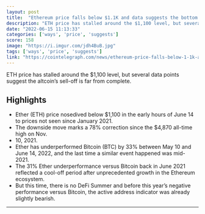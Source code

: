 ```yaml
---
layout: post
title:  "Ethereum price falls below $1.1K and data suggests the bottom is still a ways away"
description: "ETH price has stalled around the $1,100 level, but several data points suggest the altcoin’s sell-off is far from complete."
date: "2022-06-15 11:13:33"
categories: ['ways', 'price', 'suggests']
score: 158
image: "https://i.imgur.com/jdh4BuB.jpg"
tags: ['ways', 'price', 'suggests']
link: "https://cointelegraph.com/news/ethereum-price-falls-below-1-1k-and-data-suggests-the-bottom-is-still-a-ways-away"
---
```


ETH price has stalled around the $1,100 level, but several data points suggest the altcoin’s sell-off is far from complete.

## Highlights

- Ether (ETH) price nosedived below $1,100 in the early hours of June 14 to prices not seen since January 2021.
- The downside move marks a 78% correction since the $4,870 all-time high on Nov.
- 10, 2021.
- Ether has underperformed Bitcoin (BTC) by 33% between May 10 and June 14, 2022, and the last time a similar event happened was mid-2021.
- The 31% Ether underperformance versus Bitcoin back in June 2021 reflected a cool-off period after unprecedented growth in the Ethereum ecosystem.
- But this time, there is no DeFi Summer and before this year’s negative performance versus Bitcoin, the active address indicator was already slightly bearish.

---

